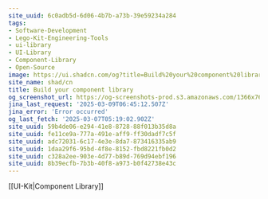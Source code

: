 ```yaml
---
site_uuid: 6c0adb5d-6d06-4b7b-a73b-39e59234a284
tags:
- Software-Development
- Lego-Kit-Engineering-Tools
- ui-library
- UI-Library
- Component-Library
- Open-Source
image: https://ui.shadcn.com/og?title=Build%20your%20component%20library&description=A%20set%20of%20beautifully-designed%2C%20accessible%20components%20and%20a%20code%20distribution%20platform.%20Works%20with%20your%20favorite%20frameworks.%20Open%20Source.%20Open%20Code.
site_name: shad/cn
title: Build your component library
og_screenshot_url: https://og-screenshots-prod.s3.amazonaws.com/1366x768/80/false/11217e97399022d963ebaf46f7eff4832e7abeb22aad7e0b24c37fe7470e69ed.jpeg
jina_last_request: '2025-03-09T06:45:12.507Z'
jina_error: 'Error occurred'
og_last_fetch: '2025-03-07T05:19:02.902Z'
site_uuid: 59b4de06-e294-41e8-8728-88f013b35d8a
site_uuid: fe11ce9a-777a-491e-aff9-ff30dadf7c5f
site_uuid: adc72031-6c17-4e3e-8da7-873416335ab9
site_uuid: 1daa29f6-95bd-4f8e-8152-fbd8221fb0d2
site_uuid: c328a2ee-903e-4d77-b89d-769d94ebf196
site_uuid: 8b39ecfb-7b3b-40f8-a973-b0f42738e43c
---
```


[[UI-Kit|Component Library]]
